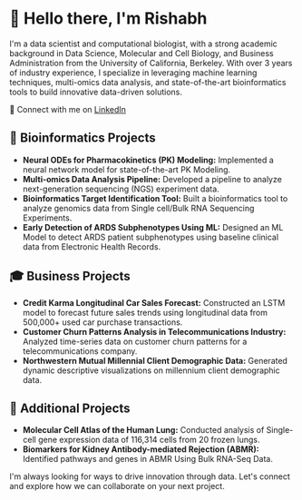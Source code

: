 # 👋 Hello there, I'm Rishabh

I'm a data scientist and computational biologist, with a strong academic background in  Data Science, Molecular and Cell Biology, and Business Administration from the University of California, Berkeley. With over 3 years of industry experience, I specialize in leveraging machine learning techniques, multi-omics data analysis, and state-of-the-art bioinformatics tools to build innovative data-driven solutions.

🔗 Connect with me on [LinkedIn](https://www.linkedin.com/in/rishabhgoe/)

## 🔬 Bioinformatics Projects
- **Neural ODEs for Pharmacokinetics (PK) Modeling:** Implemented a neural network model for state-of-the-art PK Modeling.
- **Multi-omics Data Analysis Pipeline:** Developed a pipeline to analyze next-generation sequencing (NGS) experiment data.
- **Bioinformatics Target Identification Tool:** Built a bioinformatics tool to analyze genomics data from Single cell/Bulk RNA Sequencing Experiments.
- **Early Detection of ARDS Subphenotypes Using ML:** Designed an ML Model to detect ARDS patient subphenotypes using baseline clinical data from Electronic Health Records.

## 🎓 Business Projects
- **Credit Karma Longitudinal Car Sales Forecast:** Constructed an LSTM model to forecast future sales trends using longitudinal data from 500,000+ used car purchase transactions.
- **Customer Churn Patterns Analysis in Telecommunications Industry:** Analyzed time-series data on customer churn patterns for a telecommunications company.
- **Northwestern Mutual Millennial Client Demographic Data:** Generated dynamic descriptive visualizations on millennium client demographic data.

## 🔭 Additional Projects
- **Molecular Cell Atlas of the Human Lung:** Conducted analysis of Single-cell gene expression data of 116,314 cells from 20 frozen lungs.
- **Biomarkers for Kidney Antibody-mediated Rejection (ABMR):** Identified pathways and genes in ABMR Using Bulk RNA-Seq Data.

I'm always looking for ways to drive innovation through data. Let's connect and explore how we can collaborate on your next project.
